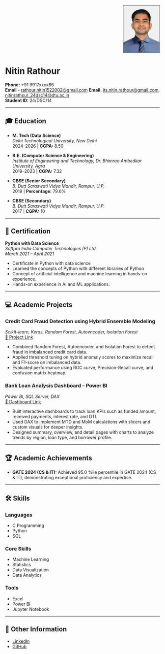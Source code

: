 <p align="right">
  <img src="https://github.com/its-nitin-rathour/Resume/blob/main/Img.jpg" alt="Nitin Rathour" width="120" />
</p>

# Nitin Rathour

**Phone:** +91 9917xxxx66  
**Email** - rathour.nitin1522002@gmail.com 
**Email:** its.nitin.rathour@gmail.com, nitinrathour_24dsc14@dtu.ac.in   
**Student ID:** 24/DSC/14  

---

## 🎓 Education

- **M. Tech (Data Science)**  
  *Delhi Technological University, New Delhi*  
  2024–2026 | **CGPA:** 8.50

- **B.E. (Computer Science & Engineering)**  
  *Institute of Engineering and Technology, Dr. Bhimrao Ambedkar University, Agra*  
  2019–2023 | **CGPA:** 7.32

- **CBSE (Senior Secondary)**  
  *B. Dutt Saraswati Vidya Mandir, Rampur, U.P.*  
  2019 | **Percentage:** 79.6%

- **CBSE (Secondary)**  
  *B. Dutt Saraswati Vidya Mandir, Rampur, U.P.*  
  2017 | **CGPA:** 10

---

## 📜 Certification

**Python with Data Science**  
*Softpro India Computer Technologies (P) Ltd.*  
_March 2021 – April 2021_

- Certificate in Python with data science
- Learned the concepts of  Python with different libraries of Python
- Concept of artificial intelligence and machine learning in hands-on experience.
- Hands-on experience in AI and ML applications.

---

## 💻 Academic Projects

### Credit Card Fraud Detection using Hybrid Ensemble Modeling  
*Scikit-learn, Keras, Random Forest, Autoencoder, Isolation Forest*  
[🔗 Project Link](https://github.com/its-nitin-rathour/Credit-Card-Fraud-Detection-using-Hybrid-Ensemble-Modeling)

- Combined Random Forest, Autoencoder, and Isolation Forest to detect fraud in imbalanced credit card data.
- Applied threshold tuning on hybrid anomaly scores to maximize recall and F1-score on imbalanced data.
- Evaluated performance using ROC curve, Precision-Recall curve, and confusion matrix heatmap.


### Bank Loan Analysis Dashboard – Power BI  
*Power BI, SQL Server, DAX*  
[🔗 Dashboard Link](https://github.com/its-nitin-rathour/Bank-Loan-Analysis-Dashboard-Power-Bi)

- Built interactive dashboards to track loan KPIs such as funded amount, received payments, interest rate, and DTI.
- Used DAX to implement MTD and MoM calculations with slicers and custom visuals for deeper insights.
- Designed summary, overview, and detail pages with charts to analyze trends by region, loan type, and borrower profile.

---

## 🏆 Academic Achievements

- **GATE 2024 (CS & IT):** Achieved 95.0 %ile percentile in GATE 2024 (CS & IT),  demonstrating exceptional proficiency and expertise.

---

## 🛠 Skills
### Languages
- C Programming
- Python
- SQL

### Core Skills
- Machine Learning
- Statistics
- Data Visualization
- Data Analytics

### Tools
- Excel
- Power BI
- Jupyter Notebook

---

## 🔗 Other Information

- [LinkedIn](https://www.linkedin.com/in/its-nitin-rathour/)
- [GitHub](https://github.com/its-nitin-rathour)

